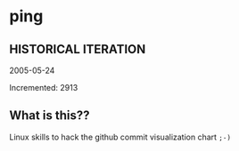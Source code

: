 # ping

## HISTORICAL ITERATION
2005-05-24

Incremented: 2913

## What is this?? 
Linux skills to hack the github commit visualization chart `;-)`
